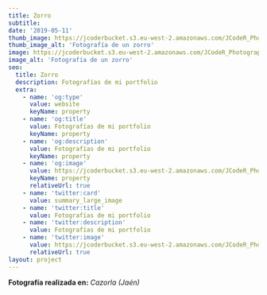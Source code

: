 ```yaml
---
title: Zorro
subtitle:
date: '2019-05-11'
thumb_image: https://jcoderbucket.s3.eu-west-2.amazonaws.com/JCodeR_Photography/zorro-1.jpg
thumb_image_alt: 'Fotografía de un zorro'
image: https://jcoderbucket.s3.eu-west-2.amazonaws.com/JCodeR_Photography/zorro-1.jpg
image_alt: 'Fotografía de un zorro'
seo:
  title: Zorro
  description: Fotografías de mi portfolio
  extra:
    - name: 'og:type'
      value: website
      keyName: property
    - name: 'og:title'
      value: Fotografías de mi portfolio
      keyName: property
    - name: 'og:description'
      value: Fotografías de mi portfolio
      keyName: property
    - name: 'og:image'
      value: https://jcoderbucket.s3.eu-west-2.amazonaws.com/JCodeR_Photography/zorro-1.jpg
      keyName: property
      relativeUrl: true
    - name: 'twitter:card'
      value: summary_large_image
    - name: 'twitter:title'
      value: Fotografías de mi portfolio
    - name: 'twitter:description'
      value: Fotografías de mi portfolio
    - name: 'twitter:image'
      value: https://jcoderbucket.s3.eu-west-2.amazonaws.com/JCodeR_Photography/zorro-1.jpg
      relativeUrl: true
layout: project
---
```


**Fotografía realizada en:**  *Cazorla (Jaén)*